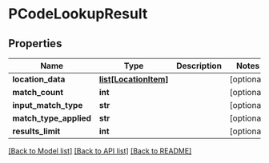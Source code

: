 # PCodeLookupResult

## Properties
Name | Type | Description | Notes
------------ | ------------- | ------------- | -------------
**location_data** | [**list[LocationItem]**](LocationItem.md) |  | [optional] 
**match_count** | **int** |  | [optional] 
**input_match_type** | **str** |  | [optional] 
**match_type_applied** | **str** |  | [optional] 
**results_limit** | **int** |  | [optional] 

[[Back to Model list]](../README.md#documentation-for-models) [[Back to API list]](../README.md#documentation-for-api-endpoints) [[Back to README]](../README.md)


